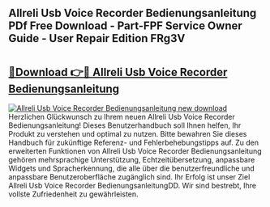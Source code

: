 ## Allreli Usb Voice Recorder Bedienungsanleitung PDf Free Download - Part-FPF Service Owner Guide - User Repair Edition FRg3V

# <h2><a href="http://df63qd.blite.top/?on=Allreli+Usb+Voice+Recorder+Bedienungsanleitung">🔗Download 👉🔴 Allreli Usb Voice Recorder Bedienungsanleitung</a></h2>

[![Allreli Usb Voice Recorder Bedienungsanleitung new download](https://i.imgur.com/lujVjoI.png)](http://df63qd.blite.top/?on=Allreli+Usb+Voice+Recorder+Bedienungsanleitung)
Herzlichen Glückwunsch zu Ihrem neuen Allreli Usb Voice Recorder Bedienungsanleitung! Dieses Benutzerhandbuch soll Ihnen helfen, Ihr Produkt zu verstehen und optimal zu nutzen. Bitte bewahren Sie dieses Handbuch für zukünftige Referenz- und Fehlerbehebungstipps auf. Zu den erweiterten Funktionen von Allreli Usb Voice Recorder Bedienungsanleitung gehören mehrsprachige Unterstützung, Echtzeitübersetzung, anpassbare Widgets und Spracherkennung, die alle über die benutzerfreundliche und anpassbare Benutzeroberfläche zugänglich sind. Ihr Erfolg ist unser Ziel Allreli Usb Voice Recorder BedienungsanleitungDD. Wir sind bestrebt, Ihre vollste Zufriedenheit zu gewährleisten.
